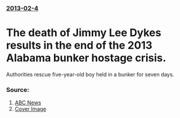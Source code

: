 ### [2013-02-4](/news/2013/02/4/index.md)

# The death of Jimmy Lee Dykes results in the end of the 2013 Alabama bunker hostage crisis. 

Authorities rescue five-year-old boy held in a bunker for seven days.


### Source:

1. [ABC News](http://abcnews.go.com/WNT/video/alabama-hostage-standoff-jimmy-lee-dykes-dead-18404939)
1. [Cover Image](http://a.abcnews.com/images/WNT/abc_wn_benitez_130204_wg.jpg)
